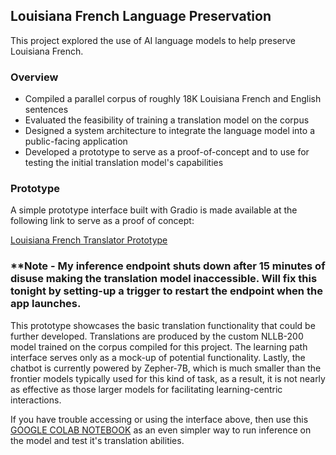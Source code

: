 ## Louisiana French Language Preservation
This project explored the use of AI language models to help preserve Louisiana French.

### Overview
- Compiled a parallel corpus of roughly 18K Louisiana French and English sentences
- Evaluated the feasibility of training a translation model on the corpus
- Designed a system architecture to integrate the language model into a public-facing application
- Developed a prototype to serve as a proof-of-concept and to use for testing the initial translation model's capabilities

### Prototype
A simple prototype interface built with Gradio is made available at the following link to serve as a proof of concept:

[Louisiana French Translator Prototype](https://huggingface.co/spaces/c-walls/Louisiana-French) 

### **Note - My inference endpoint shuts down after 15 minutes of disuse making the translation model inaccessible. Will fix this tonight by setting-up a trigger to restart the endpoint when the app launches.

This prototype showcases the basic translation functionality that could be further developed. Translations are produced by the custom NLLB-200 model trained on the corpus compiled for this project. The learning path interface serves only as a mock-up of potential functionality. Lastly, the chatbot is currently powered by Zepher-7B, which is much smaller than the frontier models typically used for this kind of task, as a result, it is not nearly as effective as those larger models for facilitating learning-centric interactions.

If you have trouble accessing or using the interface above, then use this [GOOGLE COLAB NOTEBOOK](https://colab.research.google.com/drive/1raMg-TpSXWfhNMLUl8XIkanC7wcEFQW6?usp=sharing) as an even simpler way to run inference on the model and test it's translation abilities.
